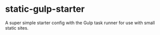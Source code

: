 # static-gulp-starter
A super simple starter config with the Gulp task runner for use with small static sites.